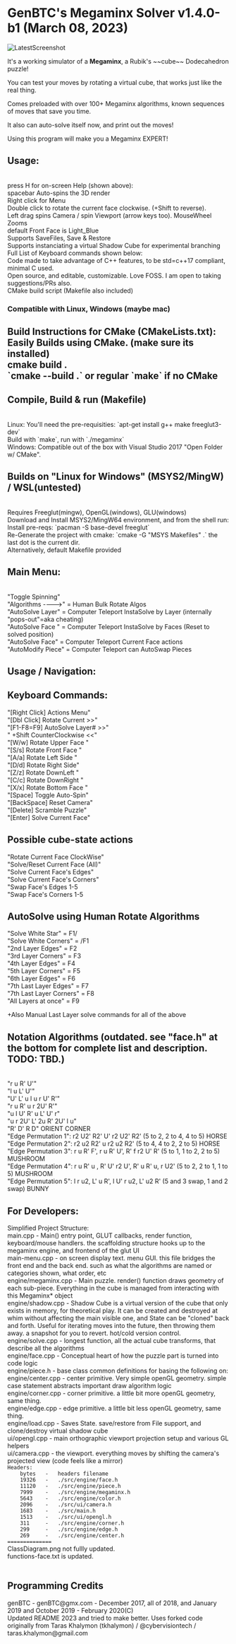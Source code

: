 GenBTC's Megaminx Solver v1.4.0-b1 (March 08, 2023)
========
![LatestScreenshot](https://puu.sh/yyfd7/525320ef95.png)
<p>It's a working simulator of a <b>Megaminx</b>, a Rubik's ~~cube~~ Dodecahedron puzzle!
<p>You can test your moves by rotating a virtual cube, that works just like the real thing.
<p>Comes preloaded with over 100+ Megaminx algorithms, known sequences of moves that save you time.
<p>It also can auto-solve itself now, and print out the moves!
<p>Using this program will make you a Megaminx EXPERT!
<p>
<h2>Usage:</h2>
<br>press H for on-screen Help (shown above):
<br>spacebar Auto-spins the 3D render
<br>Right click for Menu
<br>Double click to rotate the current face clockwise. (+Shift to reverse).
<br>Left drag spins Camera / spin Viewport (arrow keys too). MouseWheel Zooms
<br>default Front Face is Light_Blue
<br>Supports SaveFiles, Save & Restore
<br>Supports instanciating a virtual Shadow Cube for experimental branching
<br>Full List of Keyboard commands shown below:
<br>Code made to take advantage of C++ features, to be std=c++17 compliant, minimal C used.
<br>Open source, and editable, customizable. Love FOSS. I am open to taking suggestions/PRs also.
<br>CMake build script (Makefile also included)
<h3>Compatible with Linux, Windows (maybe mac)</h3>
<h2>Build Instructions for CMake (CMakeLists.txt):
<br>Easily Builds using CMake. (make sure its installed) 
<br>cmake build .
<br>`cmake --build .` or regular `make` if no CMake
<h2>Compile, Build & run (Makefile)</h2>
<br>Linux: You'll need the pre-requisities: `apt-get install g++ make freeglut3-dev`
<br>Build with `make`, run with `./megaminx`
<br>Windows: Compatible out of the box with Visual Studio 2017 "Open Folder w/ CMake".
<h2>Builds on "Linux for Windows" (MSYS2/MingW) / WSL(untested)</h2>
<br>Requires Freeglut(mingw), OpenGL(windows), GLU(windows)
<br>Download and Install MSYS2/MingW64 environment, and from the shell run: 
<br>Install pre-reqs: `pacman -S base-devel freeglut`
<br>Re-Generate the project with cmake: `cmake -G "MSYS Makefiles" .` the last dot is the current dir.
<br>Alternatively, default Makefile provided
<p>
<h2>Main Menu:</h2>
<br>"Toggle Spinning"
<br>"Algorithms ---->" = Human Bulk Rotate Algos
<br>"AutoSolve Layer" = Computer Teleport InstaSolve by Layer (internally "pops-out"=aka cheating)
<br>"AutoSolve Face " = Computer Teleport InstaSolve by Faces (Reset to solved position)
<br>"AutoSolve Face" = Computer Teleport Current Face actions
<br>"AutoModify Piece" = Computer Teleport can AutoSwap Pieces
<p>
<h2>Usage / Navigation:</h2>
<h2>Keyboard Commands:</h2>
"[Right Click]  Actions Menu"<br>
"[Dbl Click]  Rotate Current >>"<br>
"[F1-F8=F9] AutoSolve Layer# >>"<br>
"  +Shift  CounterClockwise <<"<br>
"[W/w]  Rotate Upper Face </>"<br>
"[S/s]  Rotate Front Face </>"<br>
"[A/a]  Rotate Left Side </>"<br>
"[D/d]  Rotate Right Side</>"<br>
"[Z/z]  Rotate DownLeft  </>"<br>
"[C/c]  Rotate DownRight </>"<br>
"[X/x]  Rotate Bottom Face </>"<br>
"[Space]  Toggle Auto-Spin"<br>
"[BackSpace]  Reset Camera"<br>
"[Delete]  Scramble Puzzle"<br>
"[Enter] Solve Current Face"<br>
<p>
<h2>Possible cube-state actions</h2>
"Rotate Current Face ClockWise"<br>
"Solve/Reset Current Face (All)"<br>
"Solve Current Face's Edges"<br>
"Solve Current Face's Corners"<br>
"Swap Face's Edges 1-5<br>
"Swap Face's Corners 1-5<br>
<h2>AutoSolve using Human Rotate Algorithms</h2>
"Solve White Star" = F1/<br>
"Solve White Corners" = /F1<br>
"2nd Layer Edges" = F2<br>
"3rd Layer Corners" = F3<br>
"4th Layer Edges" = F4<br>
"5th Layer Corners" = F5<br>
"6th Layer Edges" = F6<br>
"7th Last Layer Edges" = F7<br>
"7th Last Layer Corners" = F8<br>
"All Layers at once" = F9<br>
<p>+Also Manual Last Layer solve commands for all of the above<br>
<h2>Notation Algorithms (outdated. see "face.h" at the bottom for complete list and description. TODO: TBD.)</h2><br>
"r u R' U'"<br>
"l u L' U'"<br>
"U' L' u l u r U' R'"<br>
"r u R' u r 2U' R'"<br>
"u l U' R' u L' U' r"<br>
"u r 2U' L' 2u R' 2U' l u"<br>
"R' D' R D" ORIENT CORNER<br>
"Edge Permutation 1":  r2 U2' R2' U' r2 U2' R2' (5 to 2, 2 to 4, 4 to 5) HORSE<br>
"Edge Permutation 2":  r2 u2  R2' u  r2 u2  R2' (5 to 4, 4 to 2, 2 to 5) HORSE<br>
"Edge Permutation 3":  r u R' F', r  u  R' U', R' f r2 U' R' (5 to 1, 1 to 2, 2 to 5) MUSHROOM<br>
"Edge Permutation 4":  r u R' u , R' U' r2 U', R' u R' u, r U2' (5 to 2, 2 to 1, 1 to 5) MUSHROOM<br>
"Edge Permutation 5":  l r u2, L' u R', l U' r u2, L' u2 R' (5 and 3 swap, 1 and 2 swap) BUNNY<br>

<h2>For Developers:</h2>
Simplified Project Structure: <br />
main.cpp	-	Main() entry point, GLUT callbacks, render function, keyboard/mouse handlers. the scaffolding structure hooks up to the megaminx engine, and frontend of the glut UI <br />
main-menu.cpp		-	on screen display text. menu GUI. this file bridges the front end and the back end. such as what the algorithms are named or categories shown, what order, etc <br />
engine/megaminx.cpp	-	Main puzzle. render() function draws geometry of each sub-piece. Everything in the cube is managed from interacting with this Megaminx* object <br />
engine/shadow.cpp	-	Shadow Cube is a virtual version of the cube that only exists in memory, for theoretical play. It can be created and destroyed at whim without affecting the main visible one, and State can be "cloned" back and forth. Useful for iterating moves into the future, then throwing them away. a snapshot for you to revert. hot/cold version control. <br />
engine/solve.cpp	-	longest function, all the actual cube transforms, that describe all the algorithms <br />
engine/face.cpp	    -	Conceptual heart of how the puzzle part is turned into code logic <br />
engine/piece.h		-	base class common definitions for basing the following on: <br />
engine/center.cpp	-	center primitive. Very simple openGL geometry. simple case statement abstracts important draw algorithm logic <br />
engine/corner.cpp	-	corner primitive. a little bit more openGL geometry, same thing. <br />
engine/edge.cpp		-	edge primitive. a little bit less openGL geometry, same thing. <br />
engine/load.cpp		-	Saves State. save/restore from File support, and clone/destroy virtual shadow cube <br />
ui/opengl.cpp		-	main orthographic viewport projection setup and various GL helpers <br />
ui/camera.cpp		-	the viewport. everything moves by shifting the camera's projected view (code feels like a mirror) <br />
<code>Headers:
	bytes	-	headers filename
	19326	-	./src/engine/face.h
	11120	-	./src/engine/piece.h
	7999 	-	./src/engine/megaminx.h
	5643 	-	./src/engine/color.h
	2096 	-	./src/ui/camera.h
	1683 	-	./src/main.h
	1513 	-	./src/ui/opengl.h
	311	 	-	./src/engine/corner.h
	299	 	-	./src/engine/edge.h
	269	 	-	./src/engine/center.h
==============
</code>
ClassDiagram.png not fullly updated.<br>
functions-face.txt is updated.<br>
<br>
<h2> Programming Credits </h2>
genBTC - genBTC@gmx.com - December 2017, all of 2018, and January 2019 and October 2019 - February 2020(C)<br>
Updated README 2023 and tried to make better.
Uses forked code originally from Taras Khalymon (tkhalymon) / @cybervisiontech / taras.khalymon@gmail.com<br>
